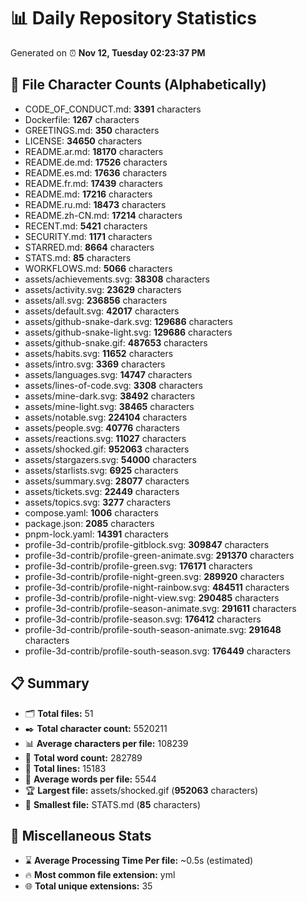 # 📊 Daily Repository Statistics
Generated on ⏰ **Nov 12, Tuesday 02:23:37 PM**

## 📂 File Character Counts (Alphabetically)
- CODE_OF_CONDUCT.md: **3391** characters
- Dockerfile: **1267** characters
- GREETINGS.md: **350** characters
- LICENSE: **34650** characters
- README.ar.md: **18170** characters
- README.de.md: **17526** characters
- README.es.md: **17636** characters
- README.fr.md: **17439** characters
- README.md: **17216** characters
- README.ru.md: **18473** characters
- README.zh-CN.md: **17214** characters
- RECENT.md: **5421** characters
- SECURITY.md: **1171** characters
- STARRED.md: **8664** characters
- STATS.md: **85** characters
- WORKFLOWS.md: **5066** characters
- assets/achievements.svg: **38308** characters
- assets/activity.svg: **23629** characters
- assets/all.svg: **236856** characters
- assets/default.svg: **42017** characters
- assets/github-snake-dark.svg: **129686** characters
- assets/github-snake-light.svg: **129686** characters
- assets/github-snake.gif: **487653** characters
- assets/habits.svg: **11652** characters
- assets/intro.svg: **3369** characters
- assets/languages.svg: **14747** characters
- assets/lines-of-code.svg: **3308** characters
- assets/mine-dark.svg: **38492** characters
- assets/mine-light.svg: **38465** characters
- assets/notable.svg: **224104** characters
- assets/people.svg: **40776** characters
- assets/reactions.svg: **11027** characters
- assets/shocked.gif: **952063** characters
- assets/stargazers.svg: **54000** characters
- assets/starlists.svg: **6925** characters
- assets/summary.svg: **28077** characters
- assets/tickets.svg: **22449** characters
- assets/topics.svg: **3277** characters
- compose.yaml: **1006** characters
- package.json: **2085** characters
- pnpm-lock.yaml: **14391** characters
- profile-3d-contrib/profile-gitblock.svg: **309847** characters
- profile-3d-contrib/profile-green-animate.svg: **291370** characters
- profile-3d-contrib/profile-green.svg: **176171** characters
- profile-3d-contrib/profile-night-green.svg: **289920** characters
- profile-3d-contrib/profile-night-rainbow.svg: **484511** characters
- profile-3d-contrib/profile-night-view.svg: **290485** characters
- profile-3d-contrib/profile-season-animate.svg: **291611** characters
- profile-3d-contrib/profile-season.svg: **176412** characters
- profile-3d-contrib/profile-south-season-animate.svg: **291648** characters
- profile-3d-contrib/profile-south-season.svg: **176449** characters

## 📋 Summary
- 🗂️ **Total files:** 51
- ✒️ **Total character count:** 5520211
- 📊 **Average characters per file:** 108239
- 📝 **Total word count:** 282789
- 🧾 **Total lines:** 15183
- 📐 **Average words per file:** 5544
- 🏆 **Largest file:** assets/shocked.gif (**952063** characters)
- 🥉 **Smallest file:** STATS.md (**85** characters)

## 🌟 Miscellaneous Stats
- ⌛ **Average Processing Time Per file:** ~0.5s (estimated)
- 🔥 **Most common file extension:** yml
- 🌐 **Total unique extensions:** 35

